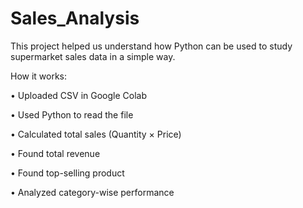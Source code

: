 # Sales_Analysis
This project helped us understand how Python can be used to study supermarket sales data in a simple way.

How it works:

 • Uploaded CSV in Google Colab
 
 • Used Python to read the file
 
 • Calculated total sales (Quantity × Price)
 
 • Found total revenue
 
 • Found top-selling product
 
 • Analyzed category-wise performance

